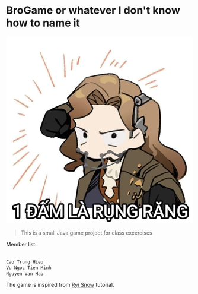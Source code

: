# **BroGame or whatever I don't know how to name it**

![Header image](res/silly_banner/TF.jpg)

> This is a small Java game project for class excercises

  Member list:
  ```
  
  Cao Trung Hieu 
  Vu Ngoc Tien Minh
  Nguyen Van Hau

  ```
  
  The game is inspired from [Ryi Snow](https://www.youtube.com/playlist?list=PL_QPQmz5C6WUF-pOQDsbsKbaBZqXj4qSq) tutorial.

